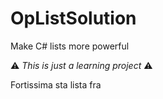 # OpListSolution
Make C# lists more powerful

:warning: *This is just a learning project* :warning: 

Fortissima sta lista fra
